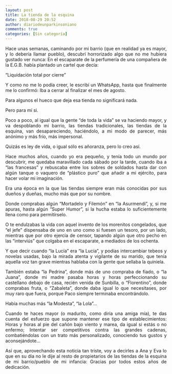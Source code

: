 ```yaml
---
layout: post
title: La tienda de la esquina
date: 2018-08-29 20:52
author: diariodeunparkinsoniano
comments: true
categories: [Sin categoría]
---
```

<p style="text-align:justify;">Hace unas semanas, caminando por mi barrio (que en realidad ya es mayor, y lo debería llamar pueblo), descubrí horrorizado algo que no me hubiera gustado ver nunca: En el escaparate de la perfumería de una compañera de la E.G.B. había plantado un cartel que decía:</p>
<p style="text-align:justify;">“Liquidación total por cierre”</p>
<p style="text-align:justify;">Y como no me lo podía creer, le escribí un WhatsApp, hasta que finalmente me lo confirmó: Iba a cerrar al finalizar el mes de agosto.</p>
<p style="text-align:justify;">Para algunos el hueco que deja esa tienda no significará nada.</p>
<p style="text-align:justify;">Pero para mí si.</p>
<p style="text-align:justify;">Poco a poco, al igual que la gente “de toda la vida” se va haciendo mayor, y va despoblando mi barrio, las tiendas tradicionales, las tiendas de la esquina, van desapareciendo, haciéndolo, a mi modo de parecer, más anónimo y más frío, más impersonal.</p>
<p style="text-align:justify;">Quizás es ley de vida, o igual sólo es añoranza, pero lo creo así.</p>
<p style="text-align:justify;">Hace muchos años, cuando yo era pequeño, y tenía todo un mundo por descubrir, me quedaba maravillado cada sábado por la tarde, cuando iba a “las francesas” y rebuscaba entre los sobres de soldados hasta dar con algún tanque o vaquero de “plástico puro” que añadir a mi ejército, para hacer volar mi imaginación.</p>
<p style="text-align:justify;">Era una época en la que las tiendas siempre eran más conocidas por sus dueños y dueñas, mucho más que por su nombre.</p>
<p style="text-align:justify;">Donde comprabas algún “Mortadelo y Filemón” en “la Asurmendi”, y, si me apuras, hasta algún “Super Humor”, si la hucha estaba lo suficientemente llena como para permitírselo.</p>
<p style="text-align:justify;">O te endulzabas la vida con aquel invento de los morenitos congelados, que “el jefe” dispensaba de uno en uno como si fuesen un tesoro, por un lado, mientras que por otro ejercía de censor, tapando algún que otro pecho en las “interviús” que colgaba en el escaparate, a mediados de los ochenta.</p>
<p style="text-align:justify;">Y que decir cuando “la Lucía” era “la Lucía”, y podías intercambiar tebeos y novelas usadas, bajo la mirada atenta y vigilante de su marido, que tenía aquella voz tan grave mientras hablaba con la gente que sellaba la quiniela.</p>
<p style="text-align:justify;">También estaba “la Pedrina”, donde más de uno compraba de fiado, o “la Juana”, donde mi madre pasaba horas y horas perfeccionando su castellano debajo de casa, recién venida de Sunbilla, o “Florentino”, donde comprabas fruta, o “Zabaleta”, donde daba igual lo que necesitases, por muy raro que fuera, porque Paco siempre terminaba encontrándolo.</p>
<p style="text-align:justify;">Había muchas más “la Modesta”, “la Lola”…</p>
<p style="text-align:justify;">Cuando te haces mayor (o madurito, como diría una amiga mía), te das cuenta del esfuerzo que supone mantener ese tipo de establecimientos: Horas y horas al pie del cañón bajo viento y marea, da igual si estás o no enfermo; Intentar ser competitivos contra las grandes cadenas, combatiéndolas con un trato más personalizado, conociendo tus gustos y aconsejándote…</p>
<p style="text-align:justify;">Así que, aprovechando esta noticia tan triste, voy a decirles a Ana y Eva lo que en su día no le dije al resto de propietarios de las tiendas de la esquina de mi barrio/pueblo de mi infancia: Gracias por todos estos años de dedicación.</p>
<p style="text-align:justify;"></p>
